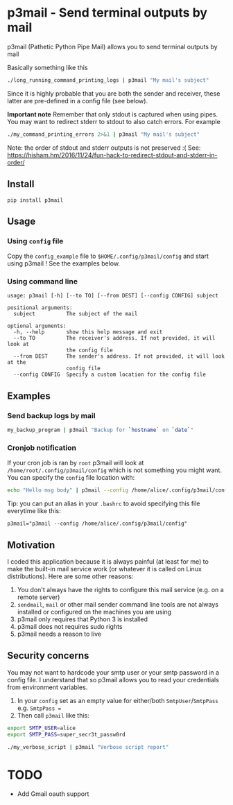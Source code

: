 # p3mail - Send terminal outputs by mail
p3mail (Pathetic Python Pipe Mail) allows you to send terminal outputs by mail

Basically something like this

``` bash
./long_running_command_printing_logs | p3mail "My mail's subject"
```

Since it is highly probable that you are both the sender and receiver, these latter are
pre-defined in a config file (see below).

**Important note** Remember that only stdout is captured when using pipes. You may want
to redirect stderr to stdout to also catch errors. For example
``` bash
./my_command_printing_errors 2>&1 | p3mail "My mail's subject"
```
Note: the order of stdout and stderr outputs is not preserved :( See: https://hisham.hm/2016/11/24/fun-hack-to-redirect-stdout-and-stderr-in-order/

## Install

```
pip install p3mail
```

## Usage

### Using `config` file

Copy the `config_example` file to `$HOME/.config/p3mail/config` and start using p3mail !
See the examples below.

### Using command line
```
usage: p3mail [-h] [--to TO] [--from DEST] [--config CONFIG] subject

positional arguments:
  subject          The subject of the mail

optional arguments:
  -h, --help       show this help message and exit
  --to TO          The receiver's address. If not provided, it will look at
                   the config file
  --from DEST      The sender's address. If not provided, it will look at the
                   config file
  --config CONFIG  Specify a custom location for the config file
```

## Examples

### Send backup logs by mail
``` bash
my_backup_program | p3mail "Backup for `hostname` on `date`"
```

### Cronjob notification
If your cron job is ran by `root` p3mail will look at `/home/root/.config/p3mail/config`
which is not something you might want. You can specify the `config` file location with:
``` bash
echo "Hello msg body" | p3mail --config /home/alice/.config/p3mail/config "My subject"
```

Tip: you can put an alias in your `.bashrc` to avoid specifying this file everytime
like this:
```
p3mail="p3mail --config /home/alice/.config/p3mail/config"
```

## Motivation

I coded this application because it is always painful (at least for me) to make
the built-in mail service work (or whatever it is called on Linux distributions).
Here are some other reasons:

  1. You don't always have the rights to configure this mail service (e.g. on
  a remote server)
  2. `sendmail`, `mail` or other mail sender command line tools are not
  always installed or configured on the machines you are using
  3. p3mail only requires that Python 3 is installed
  4. p3mail does not requires sudo rights
  5. p3mail needs a reason to live

## Security concerns

You may not want to hardcode your smtp user or your smtp password in a config file. I understand that so p3mail allows you to read your credentials from environment variables.

1. In your `config` set as an empty value for either/both `SmtpUser`/`SmtpPass` e.g. `SmtpPass = `
2. Then call `p3mail` like this:
```bash
export SMTP_USER=alice
export SMTP_PASS=super_secr3t_passw0rd

./my_verbose_script | p3mail "Verbose script report"
```

# TODO

* Add Gmail oauth support

